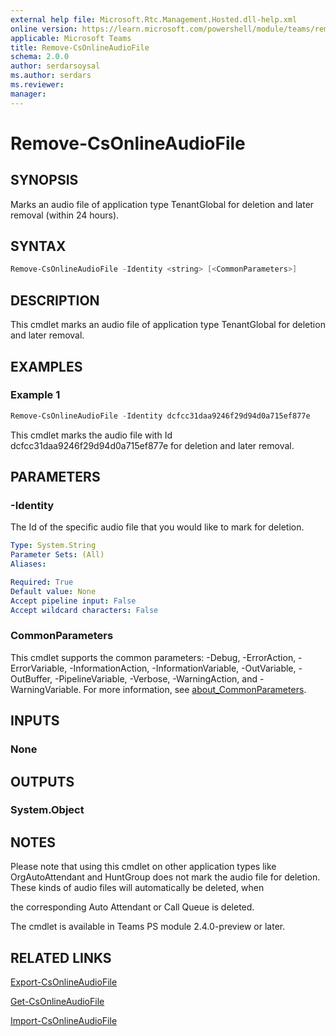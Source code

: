 ```yaml
---
external help file: Microsoft.Rtc.Management.Hosted.dll-help.xml
online version: https://learn.microsoft.com/powershell/module/teams/remove-csonlineaudiofile
applicable: Microsoft Teams
title: Remove-CsOnlineAudioFile
schema: 2.0.0
author: serdarsoysal
ms.author: serdars
ms.reviewer:
manager:
---
```


# Remove-CsOnlineAudioFile

## SYNOPSIS
Marks an audio file of application type TenantGlobal for deletion and later removal (within 24 hours).

## SYNTAX

```powershell
Remove-CsOnlineAudioFile -Identity <string> [<CommonParameters>]

```

## DESCRIPTION
This cmdlet marks an audio file of application type TenantGlobal for deletion and later removal.

## EXAMPLES

### Example 1
```powershell
Remove-CsOnlineAudioFile -Identity dcfcc31daa9246f29d94d0a715ef877e
```
This cmdlet marks the audio file with Id dcfcc31daa9246f29d94d0a715ef877e for deletion and later removal.

## PARAMETERS

### -Identity
The Id of the specific audio file that you would like to mark for deletion.

```yaml
Type: System.String
Parameter Sets: (All)
Aliases:

Required: True
Default value: None
Accept pipeline input: False
Accept wildcard characters: False
```

### CommonParameters
This cmdlet supports the common parameters: -Debug, -ErrorAction, -ErrorVariable, -InformationAction, -InformationVariable, -OutVariable, -OutBuffer, -PipelineVariable, -Verbose, -WarningAction, and -WarningVariable. For more information, see [about_CommonParameters](https://go.microsoft.com/fwlink/?LinkID=113216).

## INPUTS

### None

## OUTPUTS

### System.Object

## NOTES
Please note that using this cmdlet on other application types like OrgAutoAttendant and HuntGroup does not mark the audio file for deletion. These kinds of audio files will automatically be deleted, when

the corresponding Auto Attendant or Call Queue is deleted.

The cmdlet is available in Teams PS module 2.4.0-preview or later.

## RELATED LINKS

[Export-CsOnlineAudioFile](https://learn.microsoft.com/powershell/module/teams/export-csonlineaudiofile)

[Get-CsOnlineAudioFile](https://learn.microsoft.com/powershell/module/teams/get-csonlineaudiofile)

[Import-CsOnlineAudioFile](https://learn.microsoft.com/powershell/module/teams/import-csonlineaudiofile)
